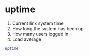 # uptime

1. Current linx system time
1. How long the system has been up
1. How many users logged in
1. Load average

```sh
uptime
```
